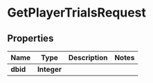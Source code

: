 

# GetPlayerTrialsRequest


## Properties

| Name | Type | Description | Notes |
|------------ | ------------- | ------------- | -------------|
|**dbid** | **Integer** |  |  |



